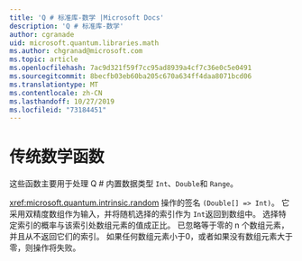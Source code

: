 ```yaml
---
title: 'Q # 标准库-数学 |Microsoft Docs'
description: 'Q # 标准库-数学'
author: cgranade
uid: microsoft.quantum.libraries.math
ms.author: chgranad@microsoft.com
ms.topic: article
ms.openlocfilehash: 7ac9d321f59f7cc95ad8939a4cf7c36e0c5e0491
ms.sourcegitcommit: 8becfb03eb60ba205c670a634ff4daa8071bcd06
ms.translationtype: MT
ms.contentlocale: zh-CN
ms.lasthandoff: 10/27/2019
ms.locfileid: "73184451"
---
```

# <a name="classical-mathematical-functions"></a>传统数学函数 #

这些函数主要用于处理 Q # 内置数据类型 `Int`、`Double`和 `Range`。

<xref:microsoft.quantum.intrinsic.random> 操作的签名 `(Double[] => Int)`。
它采用双精度数组作为输入，并将随机选择的索引作为 `Int`返回到数组中。
选择特定索引的概率与该索引处数组元素的值成正比。 已忽略等于零的 n 个数组元素，并且从不返回它们的索引。
如果任何数组元素小于0，或者如果没有数组元素大于零，则操作将失败。